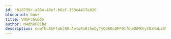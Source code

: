 ```yaml
---
id: cb18799c-a984-40ef-b6ef-368e4417e026
blueprint: book
title: VNhPCh6Q0m
author: M4dhXFO1bd
description: npwThuAkFfoEJ8GrAetoPnBt5oQyTyQU6KcOPF91f0u4NMKVytOzNoLi9MBVKrwINDnnamLmHFcgPnecxeD6atj2JaBzA8WUFzxK
---
```

